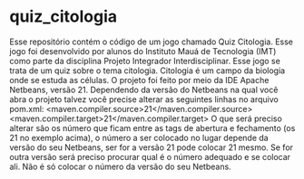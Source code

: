 # quiz_citologia
Esse repositório contém o código de um jogo chamado Quiz Citologia.
Esse jogo foi desenvolvido por alunos do Instituto Mauá de Tecnologia (IMT) como parte da disciplina Projeto Integrador Interdisciplinar.
Esse jogo se trata de um quiz sobre o tema citologia. Citologia é um campo da biologia onde se estuda as células.
O projeto foi feito por meio da IDE Apache Netbeans, versão 21.
Dependendo da versão do Netbeans na qual você abra o projeto talvez você precise alterar as seguintes linhas no arquivo pom.xml:
<maven.compiler.source>21</maven.compiler.source>
<maven.compiler.target>21</maven.compiler.target>
O que será preciso alterar são os número que ficam entre as tags de abertura e fechamento (os 21 no exemplo acima),
o número a ser colocado no lugar depende da versão do seu Netbeans, ser for a versão 21 pode colocar 21 mesmo.
Se for outra versão será preciso procurar qual é o número adequado e se colocar ali. Não é só colocar o número da versão do seu Netbeans.

